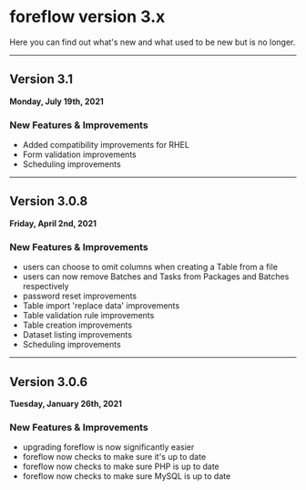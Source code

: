 # foreflow version 3.x

Here you can find out what's new and what used to be new but is no longer.

---

## Version 3.1

**Monday, July 19th, 2021**

### New Features & Improvements

- Added compatibility improvements for RHEL
- Form validation improvements
- Scheduling improvements

---

## Version 3.0.8

**Friday, April 2nd, 2021**

### New Features & Improvements

- users can choose to omit columns when creating a Table from a file
- users can now remove Batches and Tasks from Packages and Batches respectively
- password reset improvements
- Table import 'replace data' improvements
- Table validation rule improvements
- Table creation improvements
- Dataset listing improvements
- Scheduling improvements

---

## Version 3.0.6

**Tuesday, January 26th, 2021**

### New Features & Improvements

- upgrading foreflow is now significantly easier
- foreflow now checks to make sure it's up to date
- foreflow now checks to make sure PHP is up to date
- foreflow now checks to make sure MySQL is up to date